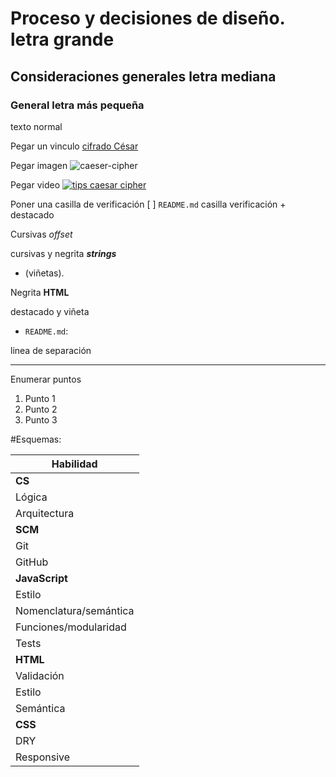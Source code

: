 # Proceso y decisiones de diseño. letra grande
## Consideraciones generales      letra mediana
### General                       letra más pequeña
texto normal

Pegar un vinculo
[cifrado César](https://en.wikipedia.org/wiki/Caesar_cipher)

Pegar imagen
![caeser-cipher](https://upload.wikimedia.org/wikipedia/commons/thumb/2/2b/Caesar3.svg/2000px-Caesar3.svg.png)

Pegar video
[![tips caesar cipher](https://img.youtube.com/vi/zd8eVrXhs7Y/0.jpg)](https://www.youtube.com/watch?v=zd8eVrXhs7Y)

Poner una casilla de verificación
[ ] `README.md` casilla verificación + destacado

Cursivas
_offset_  

cursivas y negrita
_**strings**_


- (viñetas).

Negrita
**HTML**

destacado y viñeta
* `README.md`:

linea de separación
***


 Enumerar puntos
1. Punto 1
2. Punto 2
3. Punto 3


#Esquemas:

| Habilidad |
|-----------|
| **CS** |
| Lógica |
| Arquitectura |
| **SCM** |
| Git |
| GitHub |
| **JavaScript** |
| Estilo |
| Nomenclatura/semántica |
| Funciones/modularidad |
| Tests |
| **HTML** |
| Validación |
| Estilo |
| Semántica |
| **CSS** |
| DRY |
| Responsive |
